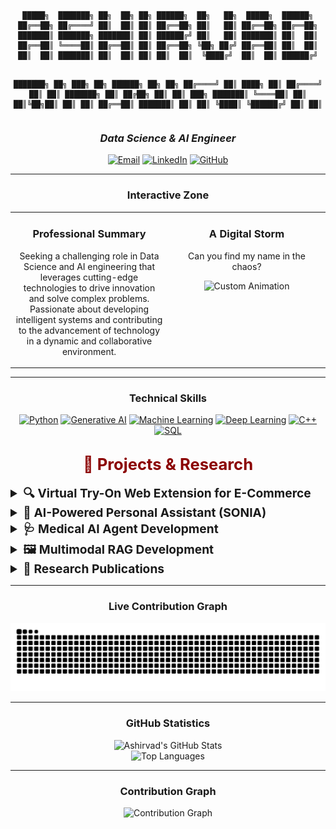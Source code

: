 <div align="center">
<pre><code>
 █████╗  ███████╗ ██╗  ██╗ ██╗ ██████╗  ██╗   ██╗  █████╗  ██████╗ 
██╔══██╗ ██╔════╝ ██║  ██║ ██║ ██╔══██╗ ██║   ██║ ██╔══██╗ ██╔══██╗
███████║ ███████╗ ███████║ ██║ ██████╔╝ ██║   ██║ ███████║ ██║  ██║
██╔══██║ ╚════██║ ██╔══██║ ██║ ██╔══██╗ ╚██╗ ██╔╝ ██╔══██║ ██║  ██║
██║  ██║ ███████║ ██║  ██║ ██║ ██║  ██║  ╚████╔╝  ██║  ██║ ██████╔╝

███████╗ ██╗ ███╗   ██╗  ██████╗  ██╗  ██╗
██╔════╝ ██║ ████╗  ██║ ██╔════╝  ██║  ██║
███████╗ ██║ ██╔██╗ ██║ ██║  ███╗ ███████║
╚════██║ ██║ ██║╚██╗██║ ██║   ██║ ██╔══██║
███████║ ██║ ██║ ╚████║ ╚██████╔╝ ██║  ██║
</code></pre>
<h3><i>Data Science & AI Engineer</i></h3>
</div>

<div align="center">
  <a href="mailto:ashsingh34221@gmail.com"><img src="https://img.shields.io/badge/Email-000000?style=for-the-badge&logo=gmail&logoColor=white" alt="Email"></a>
  <a href="https://linkedin.com/in/ashirvadsingh" target="_blank"><img src="https://img.shields.io/badge/LinkedIn-0077B5?style=for-the-badge&logo=linkedin&logoColor=white" alt="LinkedIn"></a>
  <a href="https://github.com/Ashx111" target="_blank"><img src="https://img.shields.io/badge/GitHub-100000?style=for-the-badge&logo=github&logoColor=white" alt="GitHub"></a>
</div>

---

### <p align="center">Interactive Zone</p>

<table width="100%">
  <tr valign="top">
    <!-- PROFESSIONAL SUMMARY -->
    <td width="50%">
      <h3 align="center">Professional Summary</h3>
      <p align="center">Seeking a challenging role in Data Science and AI engineering that leverages cutting-edge technologies to drive innovation and solve complex problems. Passionate about developing intelligent systems and contributing to the advancement of technology in a dynamic and collaborative environment.</p>
    </td>
    <!-- CUSTOM GIF WITH NEW HEADLINE -->
    <td width="50%">
      <h3 align="center">A Digital Storm</h3>
      <p align="center">Can you find my name in the chaos?</p>
      <div align="center">
        <!-- This link assumes you put your GIF inside an 'assets' folder -->
        <img src="assets/matrix.gif" alt="Custom Animation">
      </div>
    </td>
  </tr>
</table>

---


### <p align="center">Technical Skills</p>
<p align="center">
  <a href="#"><img src="https://img.shields.io/badge/Python-3776AB?style=for-the-badge&logo=python&logoColor=white" alt="Python"></a>
  <a href="#"><img src="https://img.shields.io/badge/Generative_AI-8A2BE2?style=for-the-badge&logo=openai&logoColor=white" alt="Generative AI"></a>
  <a href="#"><img src="https://img.shields.io/badge/Machine_Learning-FF6F00?style=for-the-badge&logo=scikit-learn&logoColor=white" alt="Machine Learning"></a>
  <a href="#"><img src="https://img.shields.io/badge/Deep_Learning-B90097?style=for-the-badge&logo=tensorflow&logoColor=white" alt="Deep Learning"></a>
  <a href="#"><img src="https://img.shields.io/badge/C++-00599C?style=for-the-badge&logo=cplusplus&logoColor=white" alt="C++"></a>
  <a href="#"><img src="https://img.shields.io/badge/SQL-4479A1?style=for-the-badge&logo=postgresql&logoColor=white" alt="SQL"></a>
</p>

## <div align="center" style="font-size:1.6rem; color:#8B0000;">🚀 Projects & Research</div>

<details>
<summary style="font-size:1.2rem; font-weight:bold;">🔍 Virtual Try-On Web Extension for E-Commerce</summary>

<p style="font-size:1rem;">
Developed a browser extension for Flipkart enabling users to virtually try on clothes and accessories. Built with Flask & Gradio, integrated models IDM-VTON, FitDit, Leffa, and Any2Any TryOn. Authored a research paper benchmarking quality, performance, and cost for scalable retail deployment.
</p>
</details>

<details>
<summary style="font-size:1.2rem; font-weight:bold;">🤖 AI-Powered Personal Assistant (SONIA)</summary>

<p style="font-size:1rem;">
Created an AI assistant leveraging generative AI for soft skill enhancement through real-time voice interaction. Integrated STT & TTS for seamless communication.
</p>
</details>

<details>
<summary style="font-size:1.2rem; font-weight:bold;">🩺 Medical AI Agent Development</summary>

<p style="font-size:1rem;">
Built a Medical AI Agent that diagnoses diseases from symptoms and provides remedies across Allopathy, Ayurveda, Homeopathy, and Naturopathy disciplines.
</p>
</details>

<details>
<summary style="font-size:1.2rem; font-weight:bold;">🖼️ Multimodal RAG Development</summary>

<p style="font-size:1rem;">
Developed a Retrieval-Augmented Generation system for context and image-based retrieval using open-source LLMs, enhancing answer relevance.
</p>
</details>

<details>
<summary style="font-size:1.2rem; font-weight:bold;">📄 Research Publications</summary>

<ul style="font-size:1rem;">
  <li>Comparative Evaluation and Prediction of Exoplanets Using Machine Learning Methods</li>
  <li>Adaptive Multi-Fidelity Hyperparameter Optimization in Large Language Models</li>
</ul>
</details>

---
<div align="center">
  <h3>Live Contribution Graph</h3>
  <picture>
    <source media="(prefers-color-scheme: dark)" srcset="https://raw.githubusercontent.com/Ashx111/Ashx111/output/snake-dark.svg" />
    <source media="(prefers-color-scheme: light)" srcset="https://raw.githubusercontent.com/Ashx111/Ashx111/output/snake.svg" />
    <img alt="snake" src="https://raw.githubusercontent.com/Ashx111/Ashx111/output/snake.svg" />
  </picture>
</div>

---

### <p align="center">GitHub Statistics</p>
<div align="center">
  <img src="https://github-readme-stats.vercel.app/api?username=Ashx111&show_icons=true&theme=radical" alt="Ashirvad's GitHub Stats">
  <br>
  <img src="https://github-readme-stats.vercel.app/api/top-langs/?username=Ashx111&layout=compact&theme=radical" alt="Top Languages">
</div>

---

### <p align="center">Contribution Graph</p>
<div align="center">
  <img src="https://github-readme-activity-graph.vercel.app/graph?username=Ashx111&theme=react-dark&hide_border=true&area=true" alt="Contribution Graph">
</div>
